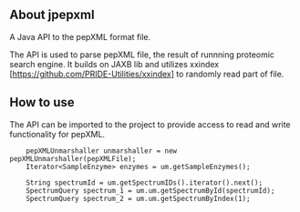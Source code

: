 ## About jpepxml

A Java API to the pepXML format file.

The API is used to parse pepXML file, the result of runnning proteomic search engine. It builds on JAXB lib and utilizes xxindex [https://github.com/PRIDE-Utilities/xxindex] to randomly read part of file. 




## How to use
The API can be imported to the project to provide access to read and write functionality for pepXML.

```
    pepXMLUnmarshaller unmarshaller = new pepXMLUnmarshaller(pepXMLFile);
    Iterator<SampleEnzyme> enzymes = um.getSampleEnzymes();
    
    String spectrumId = um.getSpectrumIDs().iterator().next();
    SpectrumQuery spectrum_1 = um.um.getSpectrumById(spectrumId);
    SpectrumQuery spectrum_2 = um.um.getSpectrumByIndex(1);
    
    


```


